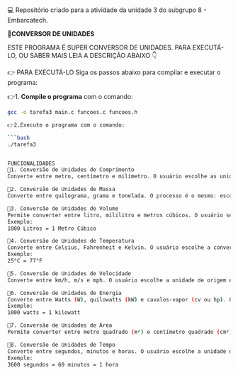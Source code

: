 💻 Repositório criado para a atividade da unidade 3 do subgrupo 8 - Embarcatech.

📝**CONVERSOR DE UNIDADES** 

ESTE PROGRAMA É SUPER CONVERSOR DE  UNIDADES. PARA EXECUTÁ-LO, OU SABER MAIS LEIA A DESCRIÇÃO ABAIXO 👇

👉 PARA EXECUTÁ-LO
Siga os passos abaixo para compilar e executar o programa:

👉1. **Compile o programa** com o comando:

   ```bash
   gcc -o tarefa3 main.c funcoes.c funcoes.h
   
👉2.Execute o programa com o comando:

  ```bash
  ./tarefa3


FUNCIONALIDADES
📌1. Conversão de Unidades de Comprimento
Converte entre metro, centímetro e milímetro. O usuário escolhe as unidades de origem e destino, insere o valor, e o resultado é exibido.

📌2. Conversão de Unidades de Massa
Converte entre quilograma, grama e tonelada. O processo é o mesmo: escolha das unidades de origem e destino, inserção do valor, e exibição do resultado.

📌3. Conversão de Unidades de Volume
Permite converter entre litro, mililitro e metros cúbicos. O usuário seleciona as unidades e o valor a ser convertido, e o programa exibe o resultado da conversão.
Exemplo:
1000 Litros = 1 Metro Cúbico

📌4. Conversão de Unidades de Temperatura
Converte entre Celsius, Fahrenheit e Kelvin. O usuário escolhe a conversão desejada, insere o valor, e o resultado é mostrado.
Exemplo:
25°C = 77°F

📌5. Conversão de Unidades de Velocidade
Converte entre km/h, m/s e mph. O usuário escolhe a unidade de origem e destino e o programa exibe o valor convertido.

📌6. Conversão de Unidades de Energia
Converte entre Watts (W), quilowatts (kW) e cavalos-vapor (cv ou hp). O valor inserido é convertido com base nas unidades selecionadas.
Exemplo:
1000 watts = 1 kilowatt

📌7. Conversão de Unidades de Área
Permite converter entre metro quadrado (m²) e centímetro quadrado (cm²). O usuário escolhe as unidades e o valor é convertido.

📌8. Conversão de Unidades de Tempo
Converte entre segundos, minutos e horas. O usuário escolhe a unidade de entrada e o programa converte para as outras unidades correspondentes.
Exemplo:
3600 segundos = 60 minutos = 1 hora

